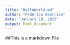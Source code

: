 ```yaml
---
title: "HelloWorld.md"
author: "Federica Beatrice"
date: "January 19, 2015"
output: html_document
---
```

##This is a markdown File

